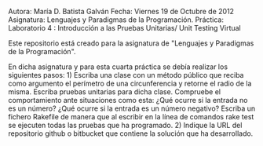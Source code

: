 
  Autora:	María D. Batista Galván
  Fecha:	Viernes 19 de Octubre de 2012
  Asignatura:	Lenguajes y Paradigmas de la Programación.
  Práctica:	Laboratorio 4 : Introducción a las Pruebas Unitarias/ Unit Testing
		Virtual

  Este repositorio está creado para la asignatura de "Lenguajes y Paradigmas de la Programación".

  En dicha asignatura y para esta cuarta práctica se debía realizar los siguientes pasos:
    1) Escriba una clase con un método público que reciba como argumento el perímetro de una circunferencia y 
       retorne el radio de la misma. Escriba pruebas unitarias para dicha clase. Compruebe el comportamiento ante 
       situaciones como esta:
	  ¿Qué ocurre si la entrada no es un número?
	  ¿Qué ocurre si la entrada es un número negativo?
	  Escriba un fichero Rakefile de manera que al escribir en la línea de comandos rake test se ejecuten 
	  todas las pruebas que ha programado.
    2) Indique la URL del repositorio github o bitbucket que contiene la solución que ha desarrollado.


